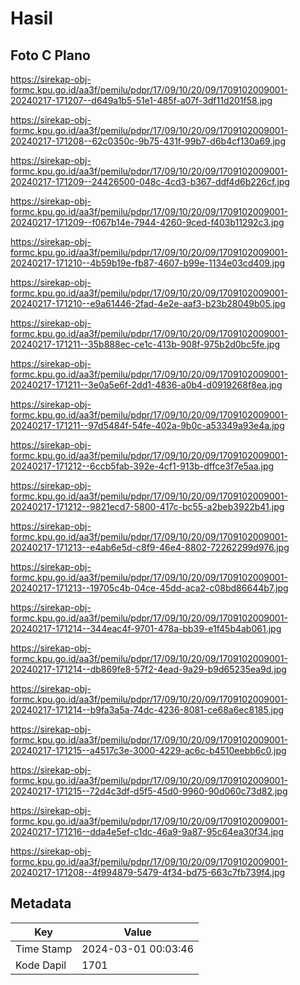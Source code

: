# Hasil

## Foto C Plano

https://sirekap-obj-formc.kpu.go.id/aa3f/pemilu/pdpr/17/09/10/20/09/1709102009001-20240217-171207--d649a1b5-51e1-485f-a07f-3df11d201f58.jpg

https://sirekap-obj-formc.kpu.go.id/aa3f/pemilu/pdpr/17/09/10/20/09/1709102009001-20240217-171208--62c0350c-9b75-431f-99b7-d6b4cf130a69.jpg

https://sirekap-obj-formc.kpu.go.id/aa3f/pemilu/pdpr/17/09/10/20/09/1709102009001-20240217-171209--24426500-048c-4cd3-b367-ddf4d6b226cf.jpg

https://sirekap-obj-formc.kpu.go.id/aa3f/pemilu/pdpr/17/09/10/20/09/1709102009001-20240217-171209--f067b14e-7944-4260-9ced-f403b11292c3.jpg

https://sirekap-obj-formc.kpu.go.id/aa3f/pemilu/pdpr/17/09/10/20/09/1709102009001-20240217-171210--4b59b19e-fb87-4607-b99e-1134e03cd409.jpg

https://sirekap-obj-formc.kpu.go.id/aa3f/pemilu/pdpr/17/09/10/20/09/1709102009001-20240217-171210--e9a61446-2fad-4e2e-aaf3-b23b28049b05.jpg

https://sirekap-obj-formc.kpu.go.id/aa3f/pemilu/pdpr/17/09/10/20/09/1709102009001-20240217-171211--35b888ec-ce1c-413b-908f-975b2d0bc5fe.jpg

https://sirekap-obj-formc.kpu.go.id/aa3f/pemilu/pdpr/17/09/10/20/09/1709102009001-20240217-171211--3e0a5e6f-2dd1-4836-a0b4-d0919268f8ea.jpg

https://sirekap-obj-formc.kpu.go.id/aa3f/pemilu/pdpr/17/09/10/20/09/1709102009001-20240217-171211--97d5484f-54fe-402a-9b0c-a53349a93e4a.jpg

https://sirekap-obj-formc.kpu.go.id/aa3f/pemilu/pdpr/17/09/10/20/09/1709102009001-20240217-171212--6ccb5fab-392e-4cf1-913b-dffce3f7e5aa.jpg

https://sirekap-obj-formc.kpu.go.id/aa3f/pemilu/pdpr/17/09/10/20/09/1709102009001-20240217-171212--9821ecd7-5800-417c-bc55-a2beb3922b41.jpg

https://sirekap-obj-formc.kpu.go.id/aa3f/pemilu/pdpr/17/09/10/20/09/1709102009001-20240217-171213--e4ab6e5d-c8f9-46e4-8802-72262299d976.jpg

https://sirekap-obj-formc.kpu.go.id/aa3f/pemilu/pdpr/17/09/10/20/09/1709102009001-20240217-171213--19705c4b-04ce-45dd-aca2-c08bd86644b7.jpg

https://sirekap-obj-formc.kpu.go.id/aa3f/pemilu/pdpr/17/09/10/20/09/1709102009001-20240217-171214--344eac4f-9701-478a-bb39-e1f45b4ab061.jpg

https://sirekap-obj-formc.kpu.go.id/aa3f/pemilu/pdpr/17/09/10/20/09/1709102009001-20240217-171214--db869fe8-57f2-4ead-9a29-b9d65235ea9d.jpg

https://sirekap-obj-formc.kpu.go.id/aa3f/pemilu/pdpr/17/09/10/20/09/1709102009001-20240217-171214--b9fa3a5a-74dc-4236-8081-ce68a6ec8185.jpg

https://sirekap-obj-formc.kpu.go.id/aa3f/pemilu/pdpr/17/09/10/20/09/1709102009001-20240217-171215--a4517c3e-3000-4229-ac6c-b4510eebb6c0.jpg

https://sirekap-obj-formc.kpu.go.id/aa3f/pemilu/pdpr/17/09/10/20/09/1709102009001-20240217-171215--72d4c3df-d5f5-45d0-9960-90d060c73d82.jpg

https://sirekap-obj-formc.kpu.go.id/aa3f/pemilu/pdpr/17/09/10/20/09/1709102009001-20240217-171216--dda4e5ef-c1dc-46a9-9a87-95c64ea30f34.jpg

https://sirekap-obj-formc.kpu.go.id/aa3f/pemilu/pdpr/17/09/10/20/09/1709102009001-20240217-171208--4f994879-5479-4f34-bd75-663c7fb739f4.jpg


## Metadata

| Key        | Value               |
| ---------- | ------------------- |
| Time Stamp | 2024-03-01 00:03:46 |
| Kode Dapil | 1701                |




